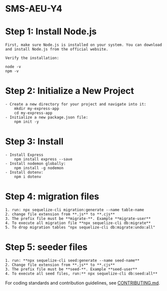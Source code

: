 # SMS-AEU-Y4

# Step 1: Install Node.js

    First, make sure Node.js is installed on your system. You can download and install Node.js from the official website.

    Verify the installation:

    node -v
    npm -v

# Step 2: Initialize a New Project

    - Create a new directory for your project and navigate into it:
        mkdir my-express-app
        cd my-express-app
    - Initialize a new package.json file:
        npm init -y

# Step 3: Install

    - Install Express
        npm install express --save
    - Install nodemon globally:
        npm install -g nodemon
    - Install dotenv:
        npm i dotenv

# Step 4: migration files

    1. run: npx sequelize-cli migration:generate --name table-name
    2. change file extension from **.js** to **.cjs**
    3. The prefix file must be **migrate-**. Example **migrate-user**
    4. To execute all migration file **npx sequelize-cli db:migrate**
    5. To drop migration tables "npx sequelize-cli db:migrate:undo:all"

# Step 5: seeder files

    1. run: **npx sequelize-cli seed:generate --name seed-name**
    2. Change file extension from **.js** to **.cjs**
    3. The prefix file must be **seed-**. Example **seed-user**
    4. To execute all seed files, run:** npx sequelize-cli db:seed:all**

For coding standards and contribution guidelines, see [CONTRIBUTING.md](CONTRIBUTING.md).
